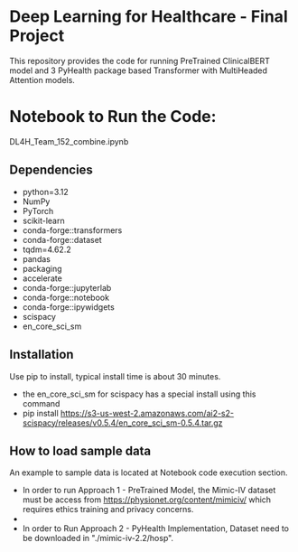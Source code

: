 # Deep Learning for Healthcare - Final Project

This repository provides the code for running PreTrained ClinicalBERT model and 3 PyHealth package based Transformer with MultiHeaded Attention models.

# Notebook to Run the Code:
  
DL4H_Team_152_combine.ipynb 


## Dependencies

  - python=3.12
  - NumPy
  - PyTorch
  - scikit-learn
  - conda-forge::transformers
  - conda-forge::dataset
  - tqdm=4.62.2
  - pandas
  - packaging
  - accelerate
  - conda-forge::jupyterlab
  - conda-forge::notebook
  - conda-forge::ipywidgets
  - scispacy
  - en_core_sci_sm

## Installation
 
Use pip to install, typical install time is about 30 minutes.

* the en_core_sci_sm for scispacy has a special install using this command
* pip install https://s3-us-west-2.amazonaws.com/ai2-s2-scispacy/releases/v0.5.4/en_core_sci_sm-0.5.4.tar.gz 

## How to load sample data

An example to sample data is located at Notebook code execution section.

* In order to run Approach 1 - PreTrained Model, the Mimic-IV dataset must be access from https://physionet.org/content/mimiciv/ which requires ethics training and privacy concerns.
* 
* In order to Run Approach 2 - PyHealth Implementation, Dataset need to be downloaded in "./mimic-iv-2.2/hosp".







